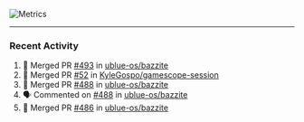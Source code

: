 ![Metrics](https://metrics.lecoq.io/KyleGospo?template=classic&base=header%2C%20activity%2C%20community%2C%20repositories%2C%20metadata&base.indepth=false&base.hireable=false&base.skip=false&config.timezone=America%2FLos_Angeles)

---
### Recent Activity
<!--START_SECTION:activity-->
1. 🎉 Merged PR [#493](https://github.com/ublue-os/bazzite/pull/493) in [ublue-os/bazzite](https://github.com/ublue-os/bazzite)
2. 🎉 Merged PR [#52](https://github.com/KyleGospo/gamescope-session/pull/52) in [KyleGospo/gamescope-session](https://github.com/KyleGospo/gamescope-session)
3. 🎉 Merged PR [#488](https://github.com/ublue-os/bazzite/pull/488) in [ublue-os/bazzite](https://github.com/ublue-os/bazzite)
4. 🗣 Commented on [#488](https://github.com/ublue-os/bazzite/pull/488#issuecomment-1786159164) in [ublue-os/bazzite](https://github.com/ublue-os/bazzite)
5. 🎉 Merged PR [#486](https://github.com/ublue-os/bazzite/pull/486) in [ublue-os/bazzite](https://github.com/ublue-os/bazzite)
<!--END_SECTION:activity-->
